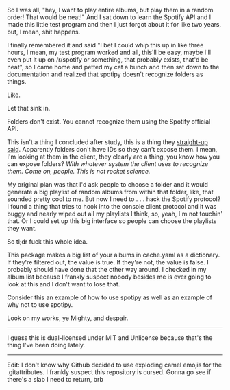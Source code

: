 So I was all, "hey, I want to play entire albums, but play them in a random order! That would be neat!" And I sat down to learn the Spotify API and I made this little test program and then I just forgot about it for like two years, but, I mean, shit happens.

I finally remembered it and said "I bet I could whip this up in like three hours, I mean, my test program worked and all, this'll be easy, maybe I'll even put it up on /r/spotify or something, that probably exists, that'd be neat", so I came home and petted my cat a bunch and then sat down to the documentation and realized that spotipy doesn't recognize folders as things.

Like.

Let that sink in.

Folders don't exist. You cannot recognize them using the Spotify official API.

This isn't a thing I concluded after study, this is a thing they [straight-up said](https://github.com/spotify/web-api/issues/38). Apparently folders don't have IDs so they can't expose them. I mean, I'm looking at them in the client, they clearly are a thing, you know how you can expose folders? *With whatever system the client uses to recognize them. Come on, people. This is not rocket science.*

My original plan was that I'd ask people to choose a folder and it would generate a big playlist of random albums from within that folder, like, that sounded pretty cool to me. But now I need to . . . hack the Spotify protocol? I found a thing that tries to hook into the console client protocol and it was buggy and nearly wiped out all my playlists I think, so, yeah, I'm not touchin' that. Or I could set up this big interface so people can choose the playlists they want.

So tl;dr fuck this whole idea.

This package makes a big list of your albums in cache.yaml as a dictionary. If they're filtered out, the value is true. If they're not, the value is false. I probably should have done that the other way around. I checked in my album list because I frankly suspect nobody besides me is ever going to look at this and I don't want to lose that.

Consider this an example of how to use spotipy as well as an example of why not to use spotipy.

Look on my works, ye Mighty, and despair.

----

I guess this is dual-licensed under MIT and Unlicense because that's the thing I've been doing lately.

----

Edit: I don't know why Github decided to use exploding camel emojis for the .gitattributes. I frankly suspect this repository is cursed. Gonna go see if there's a slab I need to return, brb
